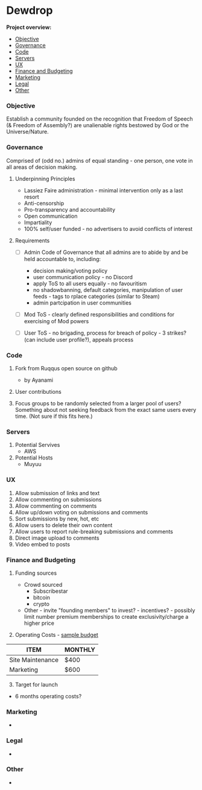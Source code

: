 # Dewdrop

**Project overview:**

* [Objective](https://github.com/CircusMind/Dd/blob/main/README.md#objective)
* [Governance](https://github.com/CircusMind/Dd/blob/main/README.md#governance)
* [Code](https://github.com/CircusMind/Dd/blob/main/README.md#code)
* [Servers](https://github.com/CircusMind/Dd/blob/main/README.md#servers)
* [UX](https://github.com/CircusMind/Dd/blob/main/README.md#ux)
* [Finance and Budgeting](https://github.com/CircusMind/Dd/blob/main/README.md#finance-and-budgeting)
* [Marketing](https://github.com/CircusMind/Dd/blob/main/README.md#marketing)
* [Legal](https://github.com/CircusMind/Dd/blob/main/README.md#legal)
* [Other](https://github.com/CircusMind/Dd/blob/main/README.md#other)


### Objective

Establish a community founded on the recognition that Freedom of Speech (& Freedom of Assembly?) are unalienable rights bestowed by God or the Universe/Nature.


### Governance

Comprised of (odd no.) admins of equal standing - one person, one vote in all areas of decision making.

1. Underpinning Principles
   * Lassiez Faire administration - minimal intervention only as a last resort
   * Anti-censorship
   * Pro-transparency and accountability
   * Open communication
   * Impartiality
   * 100% self/user funded - no advertisers to avoid conflicts of interest

2. Requirements
   - [ ] Admin Code of Governance that all admins are to abide by and be held accountable to, including:
     * decision making/voting policy
     * user communication policy - no Discord
     * apply ToS to all users equally - no favouritism
     * no shadowbanning, default categories, manipulation of user feeds - tags to rplace categories (similar to Steam)
     * admin partcipation in user communities
   - [ ] Mod ToS - clearly defined responsibilities and conditions for exercising of Mod powers
   - [ ] User ToS - no brigading, process for breach of policy - 3 strikes? (can include user profile?), appeals process
   

### Code

1. Fork from Ruqqus open source on github
     * by Ayanami

2. User contributions

3. Focus groups to be randomly selected from a larger pool of users? Something about not seeking feedback from the exact same users every time. (Not sure if this fits here.)


### Servers
1. Potential Servives
   * AWS
2. Potential Hosts
   * Muyuu


### UX
1. Allow submission of links and text
2. Allow commenting on submissions
3. Allow commenting on comments
4. Allow up/down voting on submissions and comments
5. Sort submissions by new, hot, etc
6. Allow users to delete their own content
7. Allow users to report rule-breaking submissions and comments
8. Direct image upload to comments
9. Video embed to posts


### Finance and Budgeting

1. Funding sources
   * Crowd sourced
     * Subscribestar
     * bitcoin
     * crypto
   * Other - invite "founding members" to invest? - incentives? - possibly limit number premium memberships to create exclusivity/charge a higher price
   

2. Operating Costs - [sample budget](https://github.com/ruqqus/ruqqus/blob/master/docs/contribute/design.md)

| ITEM     |    MONTHLY    |
| ------------- | ------------- |
| Site Maintenance  |  $400  |
| Marketing  | $600  |


3. Target for launch
* 6 months operating costs?


### Marketing

*

### Legal

* 

### Other

*




